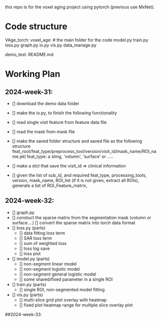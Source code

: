 this repo is for the voxel aging project using pytorch (previous use MxNet). 

# Code structure 
VAge_torch:
  voxel_age: # the main folder for the code 
    model.py
    train.py
    loss.py
    graph.py
    io.py
    vis.py
    data_manage.py
    
  demo_test: 
  README.md


# Working Plan
## 2024-week-31:
* [] download the demo data folder
* [] make the io.py, to finish the following functionality
* [] read single visit feature from feature data file
* [] read the mask from mask file
* [] make the saved folder structure and saved file as the following structure
        feat_root/feat_type/preprocess_tool/version/visit_id/mask_name/ROI_name.pkl
        feat_type: a sting, 'volumn', 'surface' or .....
        
* [] make a dict that save the visit_id => clinical information
* [] given the list of sub_id, and required feat_type, processing_tools, version, mask_name, ROI_list (if it is not given, extract all ROIs), 
     generate a list of ROI_Feature_matrix, 
  



## 2024-week-32:
* [] graph.py
* [] constuct the sparse matrix from the segmentation mask (volumn or surface....)
  [] convert the sparse matrix into torch data format
* [] loss.py (parts)
  * [] data fitting loss term
  * [] SAR loss term
  * [] sum of weighted loss
  * [] loss log save
  * [] loss plot
* [] model.py (parts)
  * [] non-segment linear model
  * [] non-segment logistic model
  * [] non-segment general logistic model
  * [] some shared/fixed parameter in a single ROI
* [] train.py (parts)
  * [] single ROI, non-segmented model fitting
* [] vis.py (parts)
  * [] multi-slice grid plot overlay with heatmap
  * [] fixed plot heatmap range for multiple slice overlay plot



##2024-week-33:
